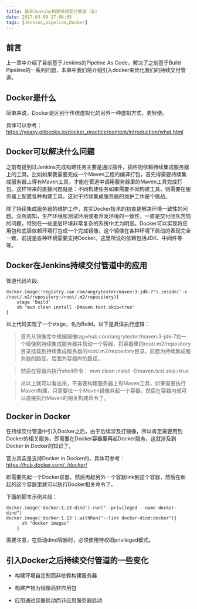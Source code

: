 ```yaml
---
title: 基于Jenkins构建持续交付管道（五）
date: 2017-03-09 17:06:05
tags: [Jenkins,pipeline,Docker]
---
```


## 前言

上一章中介绍了目前基于Jenkins的Pipeline As Code，解决了之前基于Build Pipeline的一系列问题，本章中我们将介绍引入docker来优化我们的持续交付管道。

## Docker是什么

简单来说，Docker是区别于传统虚拟化的另外一种虚拟方式，更轻便。

具体可以参考：https://yeasy.gitbooks.io/docker_practice/content/introduction/what.html

## Docker可以解决什么问题

之前有提到过Jenkins完成构建任务主要是通过插件，插件则依赖持续集成服务器上的工具。比如如果我需要完成一个Maven工程的编译打包，首先得需要持续集成服务器上得有Maven工具，才能在管道中调用服务器里的Maven工具完成打包。这样带来的直接问题就是：不同构建任务如果需要不同构建工具，则需要在服务器上配置各种构建工具，这对于持续集成服务器的维护工作是个挑战。

除了持续集成服务器的维护工作，其实Docker技术的初衷是解决环境一致性的问题。众所周知，生产环境和测试环境或者开发环境的一致性，一直是交付团队苦恼的问题，特别在一些底层环境非常复杂的系统中尤为明显。Docker可以实现将应用包和底层依赖环境打包成一个完成镜像，这个镜像在各种环境下启动的表现完全一致，前提是各种环境需要支持Docker。这里所说的依赖包括JDK、中间件等等。

## Docker在Jenkins持续交付管道中的应用

管道代码片段:

```
docker.image('registry.cae.com/angrytester/maven:3-jdk-7').inside('-v /root/.m2/repository:/root/.m2/repository){
	stage 'Build'
	sh "mvn clean install -Dmaven.test.skip=true"	  
}
```

以上代码实现了一个stage，名为Build。以下是具体执行逻辑：

>首先从镜像库中根据镜像tag=hub.com/angrytester/maven:3-jdk-7拉一个镜像到持续集成服务器并启动一个容器，将容器里的root/.m2/repository目录挂载到持续集成服务器的root/.m2/repository目录。前面为持续集成服务器的路径，后面为容器内的路径。
	
>然后在容器内执行shell命令： mvn clean install -Dmaven.test.skip=true

>从以上就可以看出来，不需要构建服务器上有Maven工具，如果需要执行Maven构建，只需要拉一个Maven镜像并起一个容器，然后在容器内就可以直接执行Maven的相关构建命令了。


## Docker in Docker

在持续交付管道中引入Docker之后，由于后续涉及打镜像，所以肯定需要用到Docker的相关服务，即需要在Docker容器里再起Docker服务，这就涉及到Docker in Docker的知识了。

官方其实是支持Docker in Docker的，具体可参考：https://hub.docker.com/_/docker/

即需要先起一个Docker容器，然后再起另外一个容器link到这个容器，然后在新起的这个容器里就可以执行Docker相关命令了。

下面的脚本示例片段：

```
docker.image('docker:1.13-dind').run("--privileged --name docker-dind")
docker.image('docker:1.13').withRun("--link docker-dind:docker"){
      sh "docker images"
    }
```

需要注意，在启动dind容器时，必须使用特权即privileged模式。

## 引入Docker之后持续交付管道的一些变化

- 构建环境自定制而非依赖构建服务器

- 构建产物为镜像而非应用包

- 应用通过容器启动而非应用服务器启动











